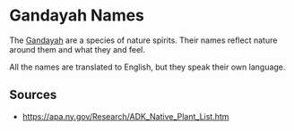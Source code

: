 # Gandayah Names
The [Gandayah](https://www.worldanvil.com/w/WBtV/a/jogah) are a species of nature spirits. Their names reflect nature around them and what they and feel.

All the names are translated to English, but they speak their own language.


## Sources

- https://apa.ny.gov/Research/ADK_Native_Plant_List.htm
